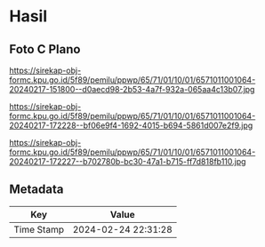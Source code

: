 # Hasil

## Foto C Plano

https://sirekap-obj-formc.kpu.go.id/5f89/pemilu/ppwp/65/71/01/10/01/6571011001064-20240217-151800--d0aecd98-2b53-4a7f-932a-065aa4c13b07.jpg

https://sirekap-obj-formc.kpu.go.id/5f89/pemilu/ppwp/65/71/01/10/01/6571011001064-20240217-172228--bf06e9f4-1692-4015-b694-5861d007e2f9.jpg

https://sirekap-obj-formc.kpu.go.id/5f89/pemilu/ppwp/65/71/01/10/01/6571011001064-20240217-172227--b702780b-bc30-47a1-b715-ff7d818fb110.jpg


## Metadata

| Key        | Value               |
| ---------- | ------------------- |
| Time Stamp | 2024-02-24 22:31:28 |




